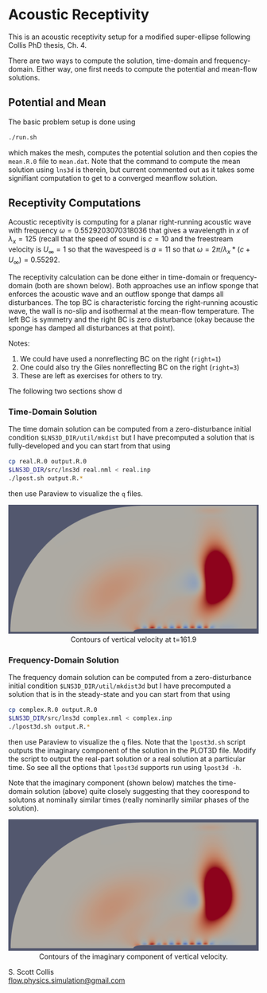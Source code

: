 # Acoustic Receptivity

This is an acoustic receptivity setup for a modified super-ellipse following
Collis PhD thesis, Ch. 4.

There are two ways to compute the solution, time-domain and frequency-domain.
Either way, one first needs to compute the potential and mean-flow solutions.

## Potential and Mean

The basic problem setup is done using
```bash
./run.sh
```
which makes the mesh, computes the potential solution and then copies the
`mean.R.0` file to `mean.dat`.  Note that the command to compute the mean
solution using `lns3d` is therein, but current commented out as it takes 
some signifiant computation to get to a converged meanflow solution.

## Receptivity Computations

Acoustic receptivity is computing for a planar right-running acoustic wave 
with frequency $\omega = 0.5529203070318036$ that gives a wavelength in $x$
of $\lambda_x = 125$ (recall that the speed of sound is $c=10$ and the 
freestream velocity is $U_\infty = 1$ so that the wavespeed is $a=11$ so
that $\omega = 2\pi/\lambda_x*(c+U_\infty) = 0.55292$.

The receptivity calculation can be done either in time-domain or 
frequency-domain (both are shown below).  Both approaches use an inflow
sponge that enforces the acoustic wave and an outflow sponge that 
damps all disturbances.  The top BC is characteristic forcing the 
right-running acoustic wave, the wall is no-slip and isothermal at
the mean-flow temperature.  The left BC is symmetry and the right
BC is zero disturbance (okay because the sponge has damped all
disturbances at that point).

Notes:
  1. We could have used a nonreflecting BC on the right (`right=1`)
  2. One could also try the Giles nonreflecting BC on the right
     (`right=3`)
  3. These are left as exercises for others to try.

The following two sections show d

### Time-Domain Solution

The time domain solution can be computed from a zero-disturbance initial 
condition `$LNS3D_DIR/util/mkdist` but I have precomputed a solution that
is fully-developed and you can start from that using
```bash
cp real.R.0 output.R.0
$LNS3D_DIR/src/lns3d real.nml < real.inp
./lpost.sh output.R.*
```
then use Paraview to visualize the `q` files.

<p align=center>
<img src=https://github.com/sscollis/lns3d/blob/master/test/receptivity/real-v.png>
<br>Contours of vertical velocity at t=161.9</p>

### Frequency-Domain Solution

The frequency domain solution can be computed from a zero-disturbance initial 
condition `$LNS3D_DIR/util/mkdist3d` but I have precomputed a solution that
is in the steady-state and you can start from that using
```bash
cp complex.R.0 output.R.0
$LNS3D_DIR/src/lns3d complex.nml < complex.inp
./lpost3d.sh output.R.*
```
then use Paraview to visualize the `q` files.  Note that the `lpost3d.sh` script
outputs the imaginary component of the solution in the PLOT3D file.  Modify
the script to output the real-part solution or a real solution at a particular time.
So see all the options that `lpost3d` supports run using `lpost3d -h`.

Note that the imaginary component (shown below) matches the time-domain solution (above)
quite closely suggesting that they coorespond to solutons at nominally similar times
(really nominarlly similar phases of the solution).

<p align=center>
<img src=https://github.com/sscollis/lns3d/blob/master/test/receptivity/cmplx-v.png>
<br>Contours of the imaginary component of vertical velocity.</p>

S. Scott Collis\
flow.physics.simulation@gmail.com
